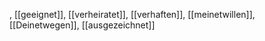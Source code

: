 , [[geeignet]], [[verheiratet]], [[verhaften]], [[meinetwillen]], [[Deinetwegen]], [[ausgezeichnet]]